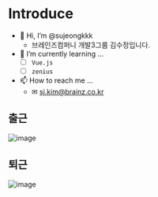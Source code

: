 # Introduce
- 👋 Hi, I’m @sujeongkkk
  - 브레인즈컴퍼니 개발3그룹 김수정입니다.
- 🌱 I’m currently learning ...
  - [ ] `Vue.js`
  - [ ] `zenius`
- 📫 How to reach me ...
  - ✉ sj.kim@brainz.co.kr

## 출근
![image](https://user-images.githubusercontent.com/118147044/207759288-f446b92d-905a-4afb-a667-8b4730c59763.png)

## 퇴근
![image](https://user-images.githubusercontent.com/118147044/207759252-7a68c1e8-ad4f-4342-ae70-8fc1e84ae486.png)
